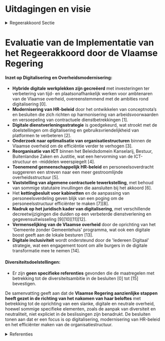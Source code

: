 # Uitdagingen en visie

<details>
        <summary>Regeerakkoord Sectie </summary>
        <p>3.1 Uitdagingen en visie Slanke, digitale en neutrale overheid: minder betutteling, meer autonomie De Vlaamse Overheid moet een slanke en tegelijk performante, burgergerichte en toegankelijke overheid zijn. De integratie van de personeels-leden in de Vlaamse Overheid als gevolg van de zesde staatshervorming en van de overheveling van de persoonsgebonden bevoegdheden van de provinciebesturen, alsook de vergrijzingsevolutie van het ambtenarenkorps, bieden mogelijkheden om de efficiëntie verder te verhogen. We focussen op de kerntaken en stellen het primaat van de politiek voorop, door: Afschaffing bepaalde taken en instru-menten van de Vlaamse overheid en vermijden betutteling. Er komt een afslanking van adviesorganen (raden, comités, …) waarbij we een beperkt aantal raden overhouden en diensten worden samengevoegd. Strikter toezien dat de departementen hun bevoegdheden niet te voluntaristisch uitoefenen. We schaffen administratieve lasten af. We maken in overleg met de leidend ambte-naren, die we responsabiliseren voor de uitvoering van de gemaakte afspraken, doelgerichte keuzes. Tegelijk verhogen we de investeringen in de digitalisering van onze overheidsprocessen. We zetten in op gebruiksvriendelijkheid van de digitale platformen en zetten de agenda Radicaal Digitaal ambitieus verder. Het optimaal gebruik van data en het openstellen daarvan krijgt de aandacht van alle Vlaamse entiteiten, in nauwe samenwerking met de lokale besturen. De Vlaamse regering wenst in overleg met de vakorganisaties af te stappen van de eenzijdige benoeming en verder te evolueren naar één juridische vorm van tewerkstelling, nl. deze op basis van een arbeidsovereenkomst. Er zal hier-omtrent een voorstel worden uitgewerkt dat onderhandeld wordt op Sectorcomité XVIII zodat de Vlaamse regering nadien een finale beslissing terzake kan nemen. Ondertussen werken we de verschillen weg tussen de statutaire en contrac-tuele personeelsleden op het vlak van de ziektere-geling waarbij we principieel het contractuele stelsel als uitgangspunt nemen. De Vlaamse overheid wil de diversiteit van het personeel aanmoedigen. Bij de Vlaamse overheid moeten veel mensen met veel verschillende visies kunnen werken. Maar de uiterlijke tekenen van die persoonlijke overtuiging kunnen niet worden getoond bij rechtstreeks klantencontact. Dan staan neutraliteit van de dienstverlening en respect voorop. Uiterlijke symbolen van levensbe-schouwelijke, religieuze, politieke of andere overtuigingen worden bij rechtstreeks klantencon-tact niet gedragen. Niet alleen moet dat elke schijn van partijdigheid vermijden. Tevens moet dit het draagvlak voor een divers personeelsbeleid als afspiegeling van een divers Vlaanderen bij personeel en bevolking vergroten. </p>
        </details> 

# Evaluatie van de Implementatie van het Regeerakkoord door de Vlaamse Regering

#### Inzet op Digitalisering en Overheidsmodernisering: 
- **Hybride digitale werkplekken zijn gecreëerd** met investeringen ter verbetering van tijd- en plaatsonafhankelijk werken voor ambtenaren van de Vlaamse overheid, overeenstemmend met de ambities rond digitalisering \[0\].
- **Modernisering van HR-beleid** door het ontwikkelen van conceptnota’s en besluiten die zich richten op harmonisering van arbeidsvoorwaarden en versoepeling van contractuele dienstbetrekkingen \[1\].
- **Digitale dienstverleningsstrategie** is goedgekeurd, wat strookt met de doelstellingen om digitalisering en gebruiksvriendelijkheid van platformen te verbeteren \[2\].
- **Onderzoek naar optimalisatie van organisatiestructuren** binnen de Vlaamse overheid om de efficiëntie verder te verhogen \[3\].
- **Reorganisatie van ICT** binnen het Beleidsdomein Kanselarij, Bestuur, Buitenlandse Zaken en Justitie, wat een hervorming van de ICT-structuur en -middelen weerspiegelt \[4\].
- **Toenemend gemeenschappelijk HR-beleid** en personeelsoverdracht suggereren een streven naar een meer gestroomlijnde overheidsstructuur \[5\].
- **Vaststelling van algemene contractuele tewerkstelling**, met behoud van sommige statutaire invullingen die aansluiten bij het akkoord \[6\].
- Het **kettingbesluit voor kabinetten** en de aanpassing van personeelsverdeling geven blijk van een poging om de personeelsstructuur efficiënter te maken \[7\]\[8\].
- **Nadruk op het juridisch kader van digitalisering**, met verschillende decreetwijzigingen die duiden op een verbeterde dienstverlening en gegevensuitwisseling \[9\]\[10\]\[11\]\[12\].
- **Vermenselijking van de Vlaamse overheid** door de oprichting van het 'Gemeente zonder Gemeentehuis' programma, wat ook een digitale boost geeft aan de lokale besturen \[13\].
- **Digitale inclusiviteit** wordt ondersteund door de 'Iedereen Digitaal' strategie, wat een engagement toont om alle burgers in de digitale transformatie mee te nemen \[14\].

#### Diversiteitsdoelstellingen:
- Er zijn **geen specifieke referenties** gevonden die de maatregelen met betrekking tot de diversiteitsambitie in de besluiten \[0\] tot \[15\] bevestigen. 

De samenvatting geeft aan dat de **Vlaamse Regering aanzienlijke stappen heeft gezet in de richting van het nakomen van haar beloftes** met betrekking tot de oprichting van een slanke, digitale en neutrale overheid, hoewel sommige specifieke elementen, zoals de aanpak van diversiteit en neutraliteit, niet expliciet in de beslissingen zijn benadrukt. De besluiten tonen aan dat er een focus is op digitalisering, modernisering van HR-beleid en het efficiënter maken van de organisatiestructuur.

<details>
        <summary> Referenties</summary>
        
**[\[0\]](https://beslissingenvlaamseregering.vlaanderen.be/?search=Plan%20Vlaamse%20Veerkracht%3A%20Hybride%20digitale%20werkplek&dateOption=select&startDate=2021-06-25T08%3A00%3A00Z&endDate=2021-06-25T08%3A00%3A00Z)** : **(2021-06-25)** Plan Vlaamse Veerkracht: Hybride digitale werkplek 

**[\[1\]]** : **(2020-02-21)**  

**[\[2\]](https://beslissingenvlaamseregering.vlaanderen.be/?search=Digitale%20dienstverleningsstrategie%20voor%20de%20Vlaamse%20overheden&dateOption=select&startDate=2022-07-08T08%3A00%3A00Z&endDate=2022-07-08T08%3A00%3A00Z)** : **(2022-07-08)** Digitale dienstverleningsstrategie voor de Vlaamse overheden 

**[\[3\]](https://beslissingenvlaamseregering.vlaanderen.be/?search=Plan%20Vlaamse%20Veerkracht%3A%20Onderzoek%20optimalisering%20organisatiestructuur%20Vlaamse%20overheid%20&dateOption=select&startDate=2022-11-18T09%3A00%3A00Z&endDate=2022-11-18T09%3A00%3A00Z)** : **(2022-11-18)** Plan Vlaamse Veerkracht: Onderzoek optimalisering organisatiestructuur Vlaamse overheid  

**[\[4\]](https://beslissingenvlaamseregering.vlaanderen.be/?search=Reorganisatie%20ICT%20binnen%20het%20beleidsdomein%20Kanselarij%2C%20Bestuur%2C%20Buitenlandse%20Zaken%20en%20Justitie&dateOption=select&startDate=2020-12-04T09%3A00%3A00Z&endDate=2020-12-04T09%3A00%3A00Z)** : **(2020-12-04)** Reorganisatie ICT binnen het beleidsdomein Kanselarij, Bestuur, Buitenlandse Zaken en Justitie 

**[\[5\]](https://beslissingenvlaamseregering.vlaanderen.be/?search=Overdracht%20personeelsleden%20dienstencentra&dateOption=select&startDate=2020-02-21T09%3A00%3A00Z&endDate=2020-02-21T09%3A00%3A00Z)** : **(2020-02-21)** Overdracht personeelsleden dienstencentra 

**[\[6\]](https://beslissingenvlaamseregering.vlaanderen.be/?search=Wijziging%20Vlaams%20personeelsstatuut%20%28VPS%29%3A%20gezagsfuncties%2C%20top-%20en%20middenkader%20en%20loopbaan&dateOption=select&startDate=2023-03-24T09%3A00%3A00Z&endDate=2023-03-24T09%3A00%3A00Z)** : **(2023-03-24)** Wijziging Vlaams personeelsstatuut (VPS): gezagsfuncties, top- en middenkader en loopbaan 

**[\[7\]](https://beslissingenvlaamseregering.vlaanderen.be/?search=Wijziging%20kabinetsbesluit%3A%20verdeling%20personeelsleden%20kabinetten%20beter%20afstemmen%20op%20gewicht%20inhoudelijke%20bevoegdheden&dateOption=select&startDate=2023-11-23T16%3A00%3A00Z&endDate=2023-11-23T16%3A00%3A00Z)** : **(2023-11-23)** Wijziging kabinetsbesluit: verdeling personeelsleden kabinetten beter afstemmen op gewicht inhoudelijke bevoegdheden 

**[\[8\]](https://beslissingenvlaamseregering.vlaanderen.be/?search=Wijziging%20kabinetsbesluit%3A%20verdeling%20personeelsleden%20kabinetten%20beter%20afstemmen%20op%20gewicht%20inhoudelijke%20bevoegdheden&dateOption=select&startDate=2023-12-15T09%3A00%3A00Z&endDate=2023-12-15T09%3A00%3A00Z)** : **(2023-12-15)** Wijziging kabinetsbesluit: verdeling personeelsleden kabinetten beter afstemmen op gewicht inhoudelijke bevoegdheden 

**[\[9\]](https://beslissingenvlaamseregering.vlaanderen.be/?search=Versterking%20juridisch%20kader%20digitalisering%20dienstverlening%20Vlaamse%20instanties%3A%20wijzigingsdecreet&dateOption=select&startDate=2022-12-23T09%3A00%3A00Z&endDate=2022-12-23T09%3A00%3A00Z)** : **(2022-12-23)** Versterking juridisch kader digitalisering dienstverlening Vlaamse instanties: wijzigingsdecreet 

**[\[10\]](https://beslissingenvlaamseregering.vlaanderen.be/?search=Versterking%20juridisch%20kader%20digitalisering%20dienstverlening%20Vlaamse%20instanties%3A%20wijzigingsdecreet&dateOption=select&startDate=2023-02-17T09%3A00%3A00Z&endDate=2023-02-17T09%3A00%3A00Z)** : **(2023-02-17)** Versterking juridisch kader digitalisering dienstverlening Vlaamse instanties: wijzigingsdecreet 

**[\[11\]](https://beslissingenvlaamseregering.vlaanderen.be/?search=Versterking%20juridisch%20kader%20digitalisering%20dienstverlening%20Vlaamse%20instanties%3A%20wijzigingsdecreet&dateOption=select&startDate=2023-04-21T08%3A00%3A00Z&endDate=2023-04-21T08%3A00%3A00Z)** : **(2023-04-21)** Versterking juridisch kader digitalisering dienstverlening Vlaamse instanties: wijzigingsdecreet 

**[\[12\]](https://beslissingenvlaamseregering.vlaanderen.be/?search=Versterking%20juridisch%20kader%20digitalisering%20dienstverlening%20Vlaamse%20instanties%3A%20wijzigingsdecreet&dateOption=select&startDate=2023-06-23T08%3A00%3A00Z&endDate=2023-06-23T08%3A00%3A00Z)** : **(2023-06-23)** Versterking juridisch kader digitalisering dienstverlening Vlaamse instanties: wijzigingsdecreet 

**[\[13\]](https://beslissingenvlaamseregering.vlaanderen.be/?search=Plan%20Vlaamse%20Veerkracht%3A%20Gemeente%20zonder%20Gemeentehuis&dateOption=select&startDate=2021-07-09T08%3A00%3A00Z&endDate=2021-07-09T08%3A00%3A00Z)** : **(2021-07-09)** Plan Vlaamse Veerkracht: Gemeente zonder Gemeentehuis 

**[\[14\]](https://beslissingenvlaamseregering.vlaanderen.be/?search=Plan%20Vlaamse%20Veerkracht%3A%20toewijzing%20middelen%20%27Iedereen%20Digitaal%27&dateOption=select&startDate=2021-07-16T06%3A00%3A00Z&endDate=2021-07-16T06%3A00%3A00Z)** : **(2021-07-16)** Plan Vlaamse Veerkracht: toewijzing middelen 'Iedereen Digitaal' 

**[\[15\]](https://beslissingenvlaamseregering.vlaanderen.be/?search=Schriftelijke%20vraag%20van%209%20februari%202023%20van%20Nadia%20Sminate%2C%20gesteld%20aan%20alle%20Vlaamse%20ministers%2C%20betreffende%20%E2%80%9CVlaamse%20overheid%20%E2%80%93%20Invulling%20neutraliteitsprincipe%E2%80%9D&dateOption=select&startDate=2023-02-17T09%3A00%3A00Z&endDate=2023-02-17T09%3A00%3A00Z)** : **(2023-02-17)** Schriftelijke vraag van 9 februari 2023 van Nadia Sminate, gesteld aan alle Vlaamse ministers, betreffende “Vlaamse overheid – Invulling neutraliteitsprincipe” 
        </details> 

